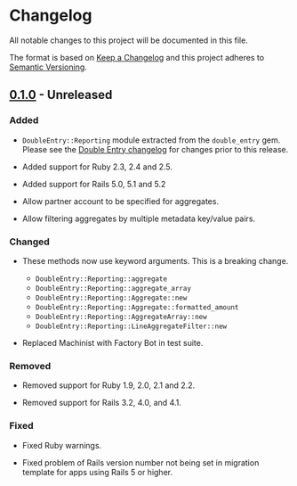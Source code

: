 # Changelog

All notable changes to this project will be documented in this file.

The format is based on [Keep a Changelog](http://keepachangelog.com/en/1.0.0/)
and this project adheres to [Semantic Versioning](http://semver.org/spec/v2.0.0.html).

## [0.1.0] - Unreleased

### Added

- `DoubleEntry::Reporting` module extracted from the `double_entry` gem. Please see
  the [Double Entry changelog](https://github.com/envato/double_entry/blob/master/CHANGELOG.md)
  for changes prior to this release.

- Added support for Ruby 2.3, 2.4 and 2.5.

- Added support for Rails 5.0, 5.1 and 5.2

- Allow partner account to be specified for aggregates.

- Allow filtering aggregates by multiple metadata key/value pairs.

### Changed

- These methods now use keyword arguments. This is a breaking change.
  - `DoubleEntry::Reporting::aggregate`
  - `DoubleEntry::Reporting::aggregate_array`
  - `DoubleEntry::Reporting::Aggregate::new`
  - `DoubleEntry::Reporting::Aggregate::formatted_amount`
  - `DoubleEntry::Reporting::AggregateArray::new`
  - `DoubleEntry::Reporting::LineAggregateFilter::new`

- Replaced Machinist with Factory Bot in test suite.

### Removed

- Removed support for Ruby 1.9, 2.0, 2.1 and 2.2.

- Removed support for Rails 3.2, 4.0, and 4.1.

### Fixed

- Fixed Ruby warnings.

- Fixed problem of Rails version number not being set in migration template for apps using Rails 5 or higher.

[Unreleased]: https://github.com/envato/double_entry/compare/v0.1.0...HEAD
[0.1.0]: https://github.com/envato/double_entry-reporting/compare/double-entry-v1.0.0...v0.1.0
